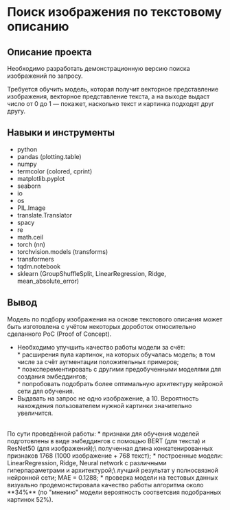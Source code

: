 # Поиск изображения по текстовому описанию

## Описание проекта

Необходимо разработать демонстрационную версию поиска изображений по запросу.

Требуется обучить модель, которая получит векторное представление изображения, векторное представление текста, а на выходе выдаст число от 0 до 1 — покажет, насколько текст и картинка подходят друг другу.

## Навыки и инструменты

* python
* pandas (plotting.table)
* numpy
* termcolor (colored, cprint)
* matplotlib.pyplot
* seaborn
* io
* os
* PIL.Image
* translate.Translator
* spacy
* re
* math.ceil
* torch (nn)
* torchvision.models (transforms)
* transformers
* tqdm.notebook
* sklearn (GroupShuffleSplit, LinearRegression, Ridge, mean_absolute_error)

## Вывод

Модель по подбору изображения на основе текстового описания может быть изготовлена с учётом некоторых дороботок относительно сделанного PoC (Proof of Concept).

* Необходимо улучшить качество работы модели за счёт:\
\* расширения пула картинок, на которых обучалась модель; в том числе за счёт аугментации положительных примеров;\
\* поэксперементировать с другими предобученными моделями для создания эмбеддингов;\
\* попробовать подобрать более оптимальную архитектуру нейроной сети для обучения.
* Выдавать на запрос не одно изображение, а 10. Вероятность нахождения пользователем нужной картинки значительно увеличится.

<br>
По сути проведённой работы:
* признаки для обучения моделей подготовлены в виде эмбеддингов с помощью BERT (для текста) и ResNet50 (для изображений);\
полученная длина конкатенированных признаков 1768 (1000 изображение + 768 текст);
* построенные модели: LinearRegression, Ridge, Neural network с различными гиперпараметрами и архитектурой;\
лучший результат у полносвязной нейронной сети; MAE = 0.1288;
* проверка модели на тестовых данных визуально продемонстировала качество работы алгоритма около **34%** (по "мнению" модели вероятность соответсвия подобранных картинок 52%).